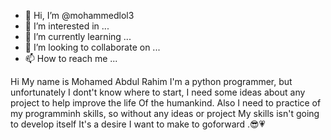 - 👋 Hi, I’m @mohammedlol3
- 👀 I’m interested in ...
- 🌱 I’m currently learning ...
- 💞️ I’m looking to collaborate on ...
- 📫 How to reach me ...

<!---
mohammedlol3/mohammedlol3 is a ✨ special ✨ repository because its `README.md` (this file) appears on your GitHub profile.
You can click the Preview link to take a look at your changes.
--->

Hi My name is Mohamed Abdul Rahim
I'm a python programmer, but unfortunately I dont't know where to start, I need some ideas about any project to help improve the life 
Of the humankind. Also I need to practice of my programminh skills, so without any ideas or project My skills isn't going to develop itself
It's a desire I want to make to goforward .😎💗
